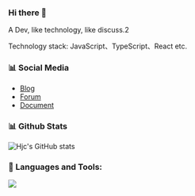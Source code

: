 ### Hi there 👋

A Dev, like technology, like discuss.2

Technology stack: JavaScript、TypeScript、React etc.

### 📊 Social Media

- [Blog](https://hjc0930.github.io/)
- [Forum](https://juejin.cn/user/87601131292839/posts)
- [Document](https://www.yuque.com/zhidian0930/hjc)

### 📊 Github Stats

![Hjc's GitHub stats](https://github-readme-stats.vercel.app/api?username=hjc0930&count_private=true&show_icons=true)

### 🔨 Languages and Tools:
<p align="left">
  <a href="https://skillicons.dev">
    <img src="https://skillicons.dev/icons?i=git,js,html,css,ts,react,vue,scss,webpack,vite,next,nest,nodejs,vscode" />
  </a>
</p>
